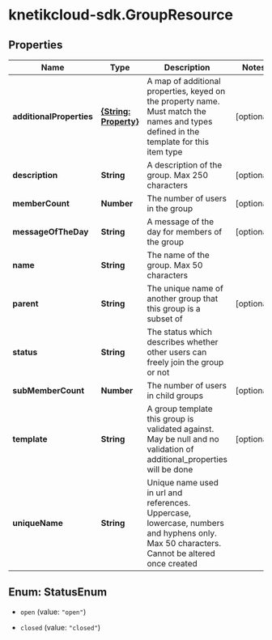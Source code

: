 # knetikcloud-sdk.GroupResource

## Properties
Name | Type | Description | Notes
------------ | ------------- | ------------- | -------------
**additionalProperties** | [**{String: Property}**](Property.md) | A map of additional properties, keyed on the property name.  Must match the names and types defined in the template for this item type | [optional] 
**description** | **String** | A description of the group. Max 250 characters | [optional] 
**memberCount** | **Number** | The number of users in the group | [optional] 
**messageOfTheDay** | **String** | A message of the day for members of the group | [optional] 
**name** | **String** | The name of the group. Max 50 characters | 
**parent** | **String** | The unique name of another group that this group is a subset of | [optional] 
**status** | **String** | The status which describes whether other users can freely join the group or not | 
**subMemberCount** | **Number** | The number of users in child groups | [optional] 
**template** | **String** | A group template this group is validated against. May be null and no validation of additional_properties will be done | [optional] 
**uniqueName** | **String** | Unique name used in url and references. Uppercase, lowercase, numbers and hyphens only. Max 50 characters. Cannot be altered once created | 


<a name="StatusEnum"></a>
## Enum: StatusEnum


* `open` (value: `"open"`)

* `closed` (value: `"closed"`)




